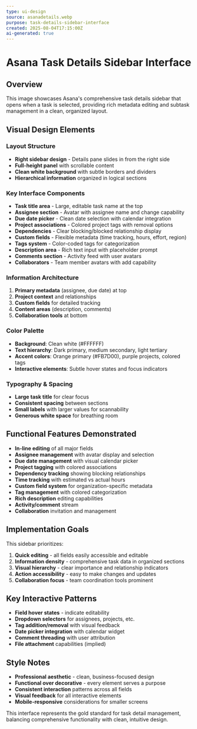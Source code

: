 ```yaml
---
type: ui-design
source: asanadetails.webp
purpose: task-details-sidebar-interface
created: 2025-08-04T17:15:00Z
ai-generated: true
---
```


# Asana Task Details Sidebar Interface

## Overview
This image showcases Asana's comprehensive task details sidebar that opens when a task is selected, providing rich metadata editing and subtask management in a clean, organized layout.

## Visual Design Elements

### Layout Structure
- **Right sidebar design** - Details pane slides in from the right side
- **Full-height panel** with scrollable content
- **Clean white background** with subtle borders and dividers
- **Hierarchical information** organized in logical sections

### Key Interface Components
- **Task title area** - Large, editable task name at the top
- **Assignee section** - Avatar with assignee name and change capability
- **Due date picker** - Clean date selection with calendar integration
- **Project associations** - Colored project tags with removal options
- **Dependencies** - Clear blocking/blocked relationship display
- **Custom fields** - Flexible metadata (time tracking, hours, effort, region)
- **Tags system** - Color-coded tags for categorization
- **Description area** - Rich text input with placeholder prompt
- **Comments section** - Activity feed with user avatars
- **Collaborators** - Team member avatars with add capability

### Information Architecture
1. **Primary metadata** (assignee, due date) at top
2. **Project context** and relationships
3. **Custom fields** for detailed tracking
4. **Content areas** (description, comments)
5. **Collaboration tools** at bottom

### Color Palette
- **Background**: Clean white (#FFFFFF)
- **Text hierarchy**: Dark primary, medium secondary, light tertiary
- **Accent colors**: Orange primary (#FB7D00), purple projects, colored tags
- **Interactive elements**: Subtle hover states and focus indicators

### Typography & Spacing
- **Large task title** for clear focus
- **Consistent spacing** between sections
- **Small labels** with larger values for scannability
- **Generous white space** for breathing room

## Functional Features Demonstrated
- **In-line editing** of all major fields
- **Assignee management** with avatar display and selection
- **Due date management** with visual calendar picker
- **Project tagging** with colored associations
- **Dependency tracking** showing blocking relationships
- **Time tracking** with estimated vs actual hours
- **Custom field system** for organization-specific metadata
- **Tag management** with colored categorization
- **Rich description** editing capabilities
- **Activity/comment** stream
- **Collaboration** invitation and management

## Implementation Goals
This sidebar prioritizes:
1. **Quick editing** - all fields easily accessible and editable
2. **Information density** - comprehensive task data in organized sections
3. **Visual hierarchy** - clear importance and relationship indicators
4. **Action accessibility** - easy to make changes and updates
5. **Collaboration focus** - team coordination tools prominent

## Key Interactive Patterns
- **Field hover states** - indicate editability
- **Dropdown selectors** for assignees, projects, etc.
- **Tag addition/removal** with visual feedback
- **Date picker integration** with calendar widget
- **Comment threading** with user attribution
- **File attachment** capabilities (implied)

## Style Notes
- **Professional aesthetic** - clean, business-focused design
- **Functional over decorative** - every element serves a purpose
- **Consistent interaction** patterns across all fields
- **Visual feedback** for all interactive elements
- **Mobile-responsive** considerations for smaller screens

This interface represents the gold standard for task detail management, balancing comprehensive functionality with clean, intuitive design.